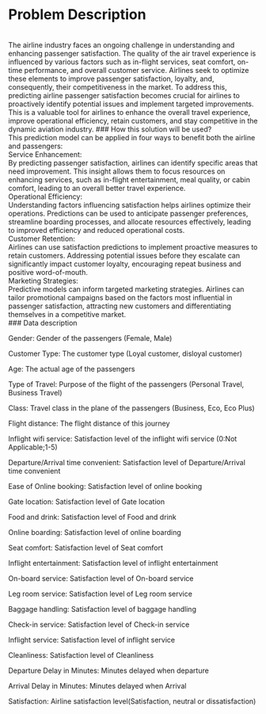 # Problem Description
<br>
The airline industry faces an ongoing challenge in understanding and enhancing passenger satisfaction. The quality of the air travel experience is influenced by various factors such as in-flight services, seat comfort, on-time performance, and overall customer service. Airlines seek to optimize these elements to improve passenger satisfaction, loyalty, and, consequently, their competitiveness in the market. To address this, predicting airline passenger satisfaction becomes crucial for airlines to proactively identify potential issues and implement targeted improvements.<br>
This is a valuable tool for airlines to enhance the overall travel experience, improve operational efficiency, retain customers, and stay competitive in the dynamic aviation industry.
### How this solution will be used? 
<br>
This prediction model can be applied in four ways to benefit both the airline and passengers: <br>
Service Enhancement:<br>
By predicting passenger satisfaction, airlines can identify specific areas that need improvement. This insight allows them to focus resources on enhancing services, such as in-flight entertainment, meal quality, or cabin comfort, leading to an overall better travel experience.
<br>
Operational Efficiency:<br>
Understanding factors influencing satisfaction helps airlines optimize their operations. Predictions can be used to anticipate passenger preferences, streamline boarding processes, and allocate resources effectively, leading to improved efficiency and reduced operational costs.
<br>
Customer Retention:<br>
Airlines can use satisfaction predictions to implement proactive measures to retain customers. Addressing potential issues before they escalate can significantly impact customer loyalty, encouraging repeat business and positive word-of-mouth.
<br>
Marketing Strategies:<br>
Predictive models can inform targeted marketing strategies. Airlines can tailor promotional campaigns based on the factors most influential in passenger satisfaction, attracting new customers and differentiating themselves in a competitive market.
<br>
### Data description

Gender: Gender of the passengers (Female, Male)

Customer Type: The customer type (Loyal customer, disloyal customer)

Age: The actual age of the passengers

Type of Travel: Purpose of the flight of the passengers (Personal Travel, Business Travel)

Class: Travel class in the plane of the passengers (Business, Eco, Eco Plus)

Flight distance: The flight distance of this journey

Inflight wifi service: Satisfaction level of the inflight wifi service (0:Not Applicable;1-5)

Departure/Arrival time convenient: Satisfaction level of Departure/Arrival time convenient

Ease of Online booking: Satisfaction level of online booking

Gate location: Satisfaction level of Gate location

Food and drink: Satisfaction level of Food and drink

Online boarding: Satisfaction level of online boarding

Seat comfort: Satisfaction level of Seat comfort

Inflight entertainment: Satisfaction level of inflight entertainment

On-board service: Satisfaction level of On-board service

Leg room service: Satisfaction level of Leg room service

Baggage handling: Satisfaction level of baggage handling

Check-in service: Satisfaction level of Check-in service

Inflight service: Satisfaction level of inflight service

Cleanliness: Satisfaction level of Cleanliness

Departure Delay in Minutes: Minutes delayed when departure

Arrival Delay in Minutes: Minutes delayed when Arrival

Satisfaction: Airline satisfaction level(Satisfaction, neutral or dissatisfaction)